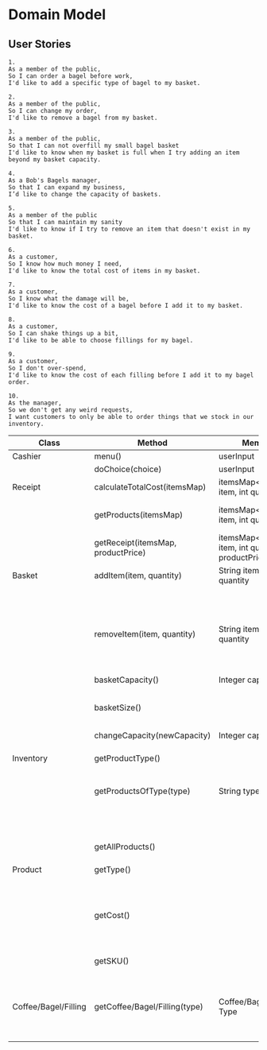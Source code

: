 # Domain Model

## User Stories
```
1.
As a member of the public,
So I can order a bagel before work,
I'd like to add a specific type of bagel to my basket.

2.
As a member of the public,
So I can change my order,
I'd like to remove a bagel from my basket.

3.
As a member of the public,
So that I can not overfill my small bagel basket
I'd like to know when my basket is full when I try adding an item beyond my basket capacity.

4.
As a Bob's Bagels manager,
So that I can expand my business,
I’d like to change the capacity of baskets.

5.
As a member of the public
So that I can maintain my sanity
I'd like to know if I try to remove an item that doesn't exist in my basket.

6.
As a customer,
So I know how much money I need,
I'd like to know the total cost of items in my basket.

7.
As a customer,
So I know what the damage will be,
I'd like to know the cost of a bagel before I add it to my basket.

8.
As a customer,
So I can shake things up a bit,
I'd like to be able to choose fillings for my bagel.

9.
As a customer,
So I don't over-spend,
I'd like to know the cost of each filling before I add it to my bagel order.

10.
As the manager,
So we don't get any weird requests,
I want customers to only be able to order things that we stock in our inventory.
```

| Class                | Method                             | Member                                            | Scenario                     | Return                |
|----------------------|------------------------------------|---------------------------------------------------|------------------------------|-----------------------|
| Cashier              | menu()                             | userInput                                         |                              | requests              |
|                      | doChoice(choice)                   | userInput                                         |                              | request               |
| Receipt              | calculateTotalCost(itemsMap)       | itemsMap<String item, int quantity>               | Get cost                     | Double                |
|                      | getProducts(itemsMap)              | itemsMap<String item, int quantity>               | show products                | String[] All products |
|                      | getReceipt(itemsMap, productPrice) | itemsMap<String item, int quantity>, productPrice | Show receipt                 | String                |
| Basket               | addItem(item, quantity)            | String item, Integer quantity                     | full basket                  | false                 |
|                      |                                    |                                                   | add item                     | true                  |
|                      |                                    |                                                   | Item not found               | false                 |
|                      | removeItem(item, quantity)         | String item, Integer quantity                     | remove item                  | true                  |
|                      |                                    |                                                   | Item not found               | false                 |
|                      | basketCapacity()                   | Integer capacity                                  | Show capacity                | Int                   |    
|                      | basketSize()                       |                                                   | Show current size            | Int                   |
|                      | changeCapacity(newCapacity)        | Integer capacity                                  | set capacity                 | String                |
| Inventory            | getProductType()                   |                                                   | Get all types                | String[]              |
|                      | getProductsOfType(type)            | String type                                       | Get all products of one type | String[]              |
|                      |                                    |                                                   | Invalid type                 | String                |
|                      | getAllProducts()                   |                                                   | Show all products            | String[]              |
| Product              | getType()                          |                                                   | invalid type                 | false                 |
|                      |                                    |                                                   | Valid type                   | true                  |
|                      | getCost()                          |                                                   | invalid type                 | false                 |
|                      |                                    |                                                   | Valid type                   | Int                   | 
|                      | getSKU()                           |                                                   | invalid type                 | false                 |
|                      |                                    |                                                   | Valid type                   | true                  |                                    |                                                   |                              |                       |
| Coffee/Bagel/Filling | getCoffee/Bagel/Filling(type)      | Coffee/Bagel/Filling-Type                         | invalid type                 | false                 |
|                      |                                    |                                                   | valid type                   | true                  |
